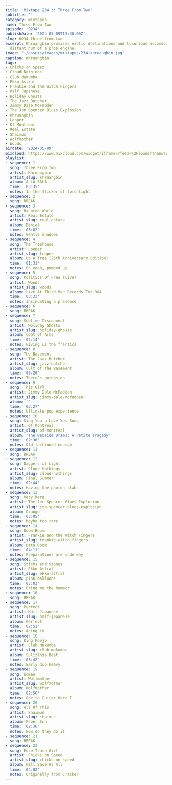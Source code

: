 ```yaml
---
title: 'Mixtape 234 :: Three From Two'
subtitle: ''
category: mixtapes
name: Three From Two
episode: '0234'
publishDate: '2024-05-09T15:30:00Z'
slug: 0234-three-from-two
excerpt: Khruangbin promises exotic destinations and luxurious accommodations in the
  distant hum of a prop engine.
image: "~/assets/images/mixtapes/234-khruangbin.jpg"
caption: Khruangbin
tags:
- Chicks on Speed
- Cloud Nothings
- Club Makumba
- Ekko Astral
- Frankie and the Witch Fingers
- Half Japanese
- Holiday Ghosts
- The Jazz Butcher
- Jimmy Dale McFadden
- The Jon Spencer Blues Explosion
- Khruangbin
- Looper
- Of Montreal
- Real Estate
- Shaimus
- Wolfmother
- Woods
airdate: '2024-05-09'
mixcloud: https://www.mixcloud.com/widget/iframe/?feed=%2Flouderthanwar%2Fthe-mixtape-234-three-from-two-2024-05-09%2F&hide_artwork=1&hide_cover=1&light=1
playlist:
- sequence: 1
  song: Three From Two
  artist: Khruangbin
  artist_slug: khruangbin
  album: A LA SALA
  time: '03:35'
  notes: In the flicker of torchlight
- sequence: 2
  song: BREAK
- sequence: 3
  song: Haunted World
  artist: Real Estate
  artist_slug: real-estate
  album: Daniel
  time: '03:02'
  notes: Gentle shadows
- sequence: 4
  song: The Treehouse
  artist: Looper
  artist_slug: looper
  album: Up A Tree (25th Anniversary Edition)
  time: '01:31'
  notes: Oh yeah, pumped up
- sequence: 5
  song: Politics Of Free (Live)
  artist: Woods
  artist_slug: woods
  album: Live At Third Man Records Tmr-384
  time: '03:33'
  notes: Insinuating a presence
- sequence: 6
  song: BREAK
- sequence: 7
  song: Sublime Disconnect
  artist: Holiday Ghosts
  artist_slug: holiday-ghosts
  album: Coat of Arms
  time: '02:14'
  notes: Giving us the frantics
- sequence: 8
  song: The Basement
  artist: The Jazz Butcher
  artist_slug: jazz-butcher
  album: Cult of the Basement
  time: '03:20'
  notes: There’s goings on
- sequence: 9
  song: This Girl
  artist: Jimmy Dale McFadden
  artist_slug: jimmy-dale-mcfadden
  album: ''
  time: '03:27'
  notes: Ultimate pop experience
- sequence: 10
  song: Sing You a Love You Song
  artist: Of Montreal
  artist_slug: of-montreal
  album: 'The Bedside Drama: A Petite Tragedy'
  time: '02:36'
  notes: Old fashioned enough
- sequence: 11
  song: BREAK
- sequence: 12
  song: Daggers of Light
  artist: Cloud Nothings
  artist_slug: cloud-nothings
  album: Final Summer
  time: '02:44'
  notes: Having the photon stabs
- sequence: 13
  song: Very Rare
  artist: The Jon Spencer Blues Explosion
  artist_slug: jon-spencer-blues-explosion
  album: Orange
  time: '03:05'
  notes: Maybe too rare
- sequence: 14
  song: Doom Boom
  artist: Frankie and the Witch Fingers
  artist_slug: frankie-witch-fingers
  album: Data Doom
  time: '04:11'
  notes: Preparations are underway
- sequence: 15
  song: Sticks and Stones
  artist: Ekko Astral
  artist_slug: ekko-astral
  album: pink balloons
  time: '03:03'
  notes: Bring me the hammer
- sequence: 16
  song: BREAK
- sequence: 17
  song: Perfect
  artist: Half Japanese
  artist_slug: half-japanese
  album: Perfect
  time: '02:51'
  notes: Acing it
- sequence: 18
  song: King Poejo
  artist: Club Makumba
  artist_slug: club-makumba
  album: Sulitânia Beat
  time: '03:42'
  notes: Early dub heavy
- sequence: 19
  song: Woman
  artist: Wolfmother
  artist_slug: wolfmother
  album: Wolfmother
  time: '02:56'
  notes: Ode to Guitar Hero I
- sequence: 20
  song: All Of This
  artist: Shaimus
  artist_slug: shaimus
  album: Paper Sun
  time: '02:36'
  notes: How do they do it
- sequence: 21
  song: BREAK
- sequence: 22
  song: Euro Trash Girl
  artist: Chicks on Speed
  artist_slug: chicks-on-speed
  album: Will Save Us All
  time: '04:02'
  notes: Originally from Cracker
---
```


